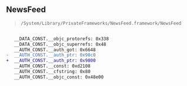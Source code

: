 ## NewsFeed

> `/System/Library/PrivateFrameworks/NewsFeed.framework/NewsFeed`

```diff

   __DATA_CONST.__objc_protorefs: 0x338
   __DATA_CONST.__objc_superrefs: 0x48
   __AUTH_CONST.__auth_got: 0x6648
-  __AUTH_CONST.__auth_ptr: 0x98c0
+  __AUTH_CONST.__auth_ptr: 0x9800
   __AUTH_CONST.__const: 0xd2108
   __AUTH_CONST.__cfstring: 0x80
   __AUTH_CONST.__objc_const: 0x48e00

```
